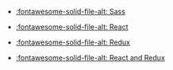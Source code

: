 
- [:fontawesome-solid-file-alt: Sass](3-sass.md)

- [:fontawesome-solid-file-alt: React](4-react.md)

- [:fontawesome-solid-file-alt: Redux](5-redux.md)

- [:fontawesome-solid-file-alt: React and Redux](6-react-and-redux.md)
